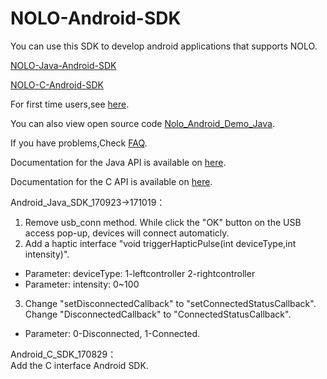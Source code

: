 # NOLO-Android-SDK  
You can use this SDK to develop android applications that supports NOLO.

[NOLO-Java-Android-SDK](./NOLOVR/Java)

[NOLO-C-Android-SDK](./NOLOVR/C)

For first time users,see [here](./Docs/getStart/GetStart.md).

You can also view open source code [Nolo_Android_Demo_Java](./Examples).

  
If you have problems,Check [FAQ](https://github.com/NOLOVR/NOLO-Android-SDK/issues).  

Documentation for the Java API is available on [here](./Docs/Docs_for_Java).

Documentation for the C API is available on [here](./Docs/Docs_for_C).

Android_Java_SDK_170923->171019：  
1. Remove usb_conn method. While click the "OK" button on the USB access pop-up, devices will connect automaticly. 
2. Add a haptic interface "void triggerHapticPulse(int deviceType,int intensity)".  
- Parameter: deviceType:  1-leftcontroller 2-rightcontroller  
-  Parameter: intensity: 0~100 

3. Change "setDisconnectedCallback" to "setConnectedStatusCallback". Change "DisconnectedCallback" to "ConnectedStatusCallback".
- Parameter: 0-Disconnected, 1-Connected.  

Android_C_SDK_170829：  
Add the C interface Android SDK.

